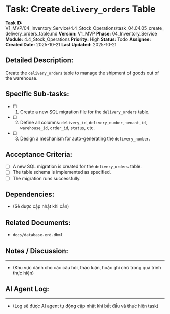 # Task: Create `delivery_orders` Table

**Task ID:** V1_MVP/04_Inventory_Service/4.4_Stock_Operations/task_04.04.05_create_delivery_orders_table.md
**Version:** V1_MVP
**Phase:** 04_Inventory_Service
**Module:** 4.4_Stock_Operations
**Priority:** High
**Status:** Todo
**Assignee:** 
**Created Date:** 2025-10-21
**Last Updated:** 2025-10-21

## Detailed Description:
Create the `delivery_orders` table to manage the shipment of goods out of the warehouse.

## Specific Sub-tasks:
- [ ] 1. Create a new SQL migration file for the `delivery_orders` table.
- [ ] 2. Define all columns: `delivery_id`, `delivery_number`, `tenant_id`, `warehouse_id`, `order_id`, `status`, etc.
- [ ] 3. Design a mechanism for auto-generating the `delivery_number`.

## Acceptance Criteria:
- [ ] A new SQL migration is created for the `delivery_orders` table.
- [ ] The table schema is implemented as specified.
- [ ] The migration runs successfully.

## Dependencies:
*   (Sẽ được cập nhật khi cần)

## Related Documents:
*   `docs/database-erd.dbml`

## Notes / Discussion:
---
*   (Khu vực dành cho các câu hỏi, thảo luận, hoặc ghi chú trong quá trình thực hiện)

## AI Agent Log:
---
*   (Log sẽ được AI agent tự động cập nhật khi bắt đầu và thực hiện task)
